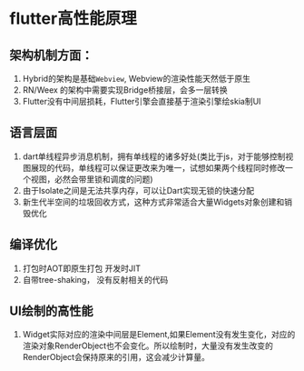 # flutter高性能原理

## 架构机制方面：
 1. Hybrid的架构是基础`Webview`, Webview的渲染性能天然低于原生
 1. RN/Weex 的架构中需要实现Bridge桥接层，会多一层转换
 1. Flutter没有中间层损耗，Flutter引擎会直接基于渲染引擎绘skia制UI

 ## 语言层面
 1. dart单线程异步消息机制，拥有单线程的诸多好处(类比于js，对于能够控制视图展现的代码，单线程可以保证更改来为唯一，试想如果两个线程同时修改一个视图，必然会带里锁和调度的问题)
 2. 由于Isolate之间是无法共享内存，可以让Dart实现无锁的快速分配
 3. 新生代半空间的垃圾回收方式，这种方式非常适合大量Widgets对象创建和销毁优化

## 编译优化
 1. 打包时AOT即原生打包 开发时JIT
 1. 自带tree-shaking， 没有反射相关的代码


## UI绘制的高性能
  1. Widget实际对应的渲染中间层是Element,如果Element没有发生变化，对应的渲染对象RenderObject也不会变化。所以绘制时，大量没有发生改变的RenderObject会保持原来的引用，这会减少计算量。
  